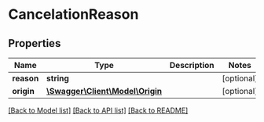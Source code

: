 # CancelationReason

## Properties
Name | Type | Description | Notes
------------ | ------------- | ------------- | -------------
**reason** | **string** |  | [optional] 
**origin** | [**\Swagger\Client\Model\Origin**](Origin.md) |  | [optional] 

[[Back to Model list]](../../README.md#documentation-for-models) [[Back to API list]](../../README.md#documentation-for-api-endpoints) [[Back to README]](../../README.md)

